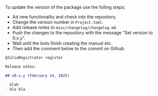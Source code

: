 To update the version of the package use the folling steps:

* Ad new functionality and check into the repository.
* Change the version number in `Project.toml`.
* Add release notes to `misc/changelog/changelog.md`.
* Push the changes to the repository with the message "Set version to 0.x.y".
* Wait until the bots finish creating the manual etc.
* Then add the comment below to the commit on Github.

```md
@JuliaRegistrator register

Release notes:

## v0.x.y (February 14, 2025)

- blah
- bla bla
```

